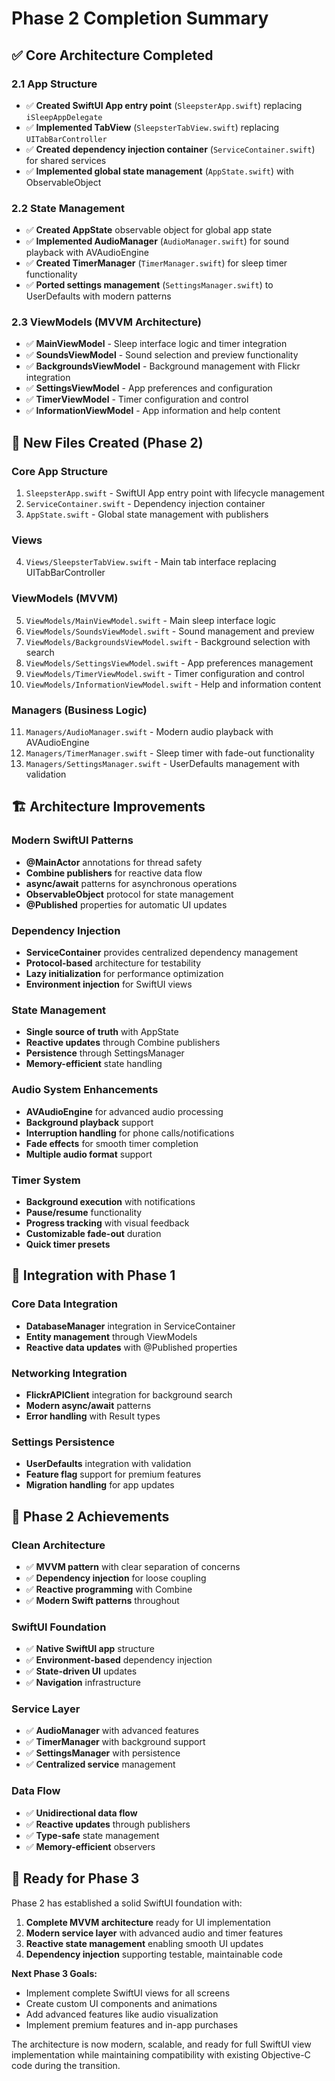 # Phase 2 Completion Summary

## ✅ Core Architecture Completed

### 2.1 App Structure
- ✅ **Created SwiftUI App entry point** (`SleepsterApp.swift`) replacing `iSleepAppDelegate`
- ✅ **Implemented TabView** (`SleepsterTabView.swift`) replacing `UITabBarController`
- ✅ **Created dependency injection container** (`ServiceContainer.swift`) for shared services
- ✅ **Implemented global state management** (`AppState.swift`) with ObservableObject

### 2.2 State Management
- ✅ **Created AppState** observable object for global app state
- ✅ **Implemented AudioManager** (`AudioManager.swift`) for sound playback with AVAudioEngine
- ✅ **Created TimerManager** (`TimerManager.swift`) for sleep timer functionality  
- ✅ **Ported settings management** (`SettingsManager.swift`) to UserDefaults with modern patterns

### 2.3 ViewModels (MVVM Architecture)
- ✅ **MainViewModel** - Sleep interface logic and timer integration
- ✅ **SoundsViewModel** - Sound selection and preview functionality
- ✅ **BackgroundsViewModel** - Background management with Flickr integration
- ✅ **SettingsViewModel** - App preferences and configuration
- ✅ **TimerViewModel** - Timer configuration and control
- ✅ **InformationViewModel** - App information and help content

## 📁 New Files Created (Phase 2)

### Core App Structure
1. `SleepsterApp.swift` - SwiftUI App entry point with lifecycle management
2. `ServiceContainer.swift` - Dependency injection container
3. `AppState.swift` - Global state management with publishers

### Views
4. `Views/SleepsterTabView.swift` - Main tab interface replacing UITabBarController

### ViewModels (MVVM)
5. `ViewModels/MainViewModel.swift` - Main sleep interface logic
6. `ViewModels/SoundsViewModel.swift` - Sound management and preview
7. `ViewModels/BackgroundsViewModel.swift` - Background selection with search
8. `ViewModels/SettingsViewModel.swift` - App preferences management
9. `ViewModels/TimerViewModel.swift` - Timer configuration and control
10. `ViewModels/InformationViewModel.swift` - Help and information content

### Managers (Business Logic)
11. `Managers/AudioManager.swift` - Modern audio playback with AVAudioEngine
12. `Managers/TimerManager.swift` - Sleep timer with fade-out functionality
13. `Managers/SettingsManager.swift` - UserDefaults management with validation

## 🏗️ Architecture Improvements

### Modern SwiftUI Patterns
- **@MainActor** annotations for thread safety
- **Combine publishers** for reactive data flow
- **async/await** patterns for asynchronous operations
- **ObservableObject** protocol for state management
- **@Published** properties for automatic UI updates

### Dependency Injection
- **ServiceContainer** provides centralized dependency management
- **Protocol-based** architecture for testability
- **Lazy initialization** for performance optimization
- **Environment injection** for SwiftUI views

### State Management
- **Single source of truth** with AppState
- **Reactive updates** through Combine publishers
- **Persistence** through SettingsManager
- **Memory-efficient** state handling

### Audio System Enhancements
- **AVAudioEngine** for advanced audio processing
- **Background playback** support
- **Interruption handling** for phone calls/notifications
- **Fade effects** for smooth timer completion
- **Multiple audio format** support

### Timer System
- **Background execution** with notifications
- **Pause/resume** functionality
- **Progress tracking** with visual feedback
- **Customizable fade-out** duration
- **Quick timer presets**

## 🔄 Integration with Phase 1

### Core Data Integration
- **DatabaseManager** integration in ServiceContainer
- **Entity management** through ViewModels
- **Reactive data updates** with @Published properties

### Networking Integration  
- **FlickrAPIClient** integration for background search
- **Modern async/await** patterns
- **Error handling** with Result types

### Settings Persistence
- **UserDefaults** integration with validation
- **Feature flag** support for premium features
- **Migration handling** for app updates

## 🎯 Phase 2 Achievements

### Clean Architecture
- ✅ **MVVM pattern** with clear separation of concerns
- ✅ **Dependency injection** for loose coupling
- ✅ **Reactive programming** with Combine
- ✅ **Modern Swift patterns** throughout

### SwiftUI Foundation
- ✅ **Native SwiftUI app** structure
- ✅ **Environment-based** dependency injection
- ✅ **State-driven UI** updates
- ✅ **Navigation** infrastructure

### Service Layer
- ✅ **AudioManager** with advanced features
- ✅ **TimerManager** with background support
- ✅ **SettingsManager** with persistence
- ✅ **Centralized service** management

### Data Flow
- ✅ **Unidirectional data flow**
- ✅ **Reactive updates** through publishers
- ✅ **Type-safe** state management
- ✅ **Memory-efficient** observers

## 🚀 Ready for Phase 3

Phase 2 has established a solid SwiftUI foundation with:

1. **Complete MVVM architecture** ready for UI implementation
2. **Modern service layer** with advanced audio and timer features  
3. **Reactive state management** enabling smooth UI updates
4. **Dependency injection** supporting testable, maintainable code

**Next Phase 3 Goals:**
- Implement complete SwiftUI views for all screens
- Create custom UI components and animations
- Add advanced features like audio visualization
- Implement premium features and in-app purchases

The architecture is now modern, scalable, and ready for full SwiftUI view implementation while maintaining compatibility with existing Objective-C code during the transition.